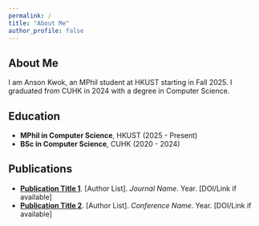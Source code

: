 ```yaml
---
permalink: /
title: "About Me"
author_profile: false
---
```


## About Me

I am Anson Kwok, an MPhil student at HKUST starting in Fall 2025. I graduated from CUHK in 2024 with a degree in Computer Science.

## Education

* **MPhil in Computer Science**, HKUST (2025 - Present)
* **BSc in Computer Science**, CUHK (2020 - 2024)

## Publications

* **[Publication Title 1](#)**. [Author List]. *Journal Name*. Year. [DOI/Link if available]
* **[Publication Title 2](#)**. [Author List]. *Conference Name*. Year. [DOI/Link if available]